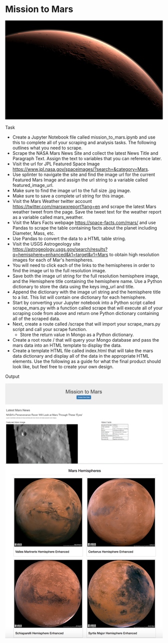 # Mission to Mars
![logo](/images/logo.jpg)

Task
* Create a Jupyter Notebook file called mission_to_mars.ipynb and use this to complete all of your scraping and analysis tasks. The following outlines what you need to scrape.
* Scrape the NASA Mars News Site and collect the latest News Title and Paragraph Text. Assign the text to variables that you can reference later.
* Visit the url for JPL Featured Space Image https://www.jpl.nasa.gov/spaceimages/?search=&category=Mars.
* Use splinter to navigate the site and find the image url for the current Featured Mars Image and assign the url string to a variable called featured_image_url.
* Make sure to find the image url to the full size .jpg image.
* Make sure to save a complete url string for this image.
* Visit the Mars Weather twitter account https://twitter.com/marswxreport?lang=en and scrape the latest Mars weather tweet from the page. Save the tweet text for the weather report as a variable called mars_weather.
* Visit the Mars Facts webpage https://space-facts.com/mars/ and use Pandas to scrape the table containing facts about the planet including Diameter, Mass, etc.
* Use Pandas to convert the data to a HTML table string.
* Visit the USGS Astrogeology site https://astrogeology.usgs.gov/search/results?q=hemisphere+enhanced&k1=target&v1=Mars to obtain high resolution images for each of Mar's hemispheres.
* You will need to click each of the links to the hemispheres in order to find the image url to the full resolution image.
* Save both the image url string for the full resolution hemisphere image, and the Hemisphere title containing the hemisphere name. Use a Python dictionary to store the data using the keys img_url and title.
* Append the dictionary with the image url string and the hemisphere title to a list. This list will contain one dictionary for each hemisphere.
* Start by converting your Jupyter notebook into a Python script called scrape_mars.py with a function called scrape that will execute all of your scraping code from above and return one Python dictionary containing all of the scraped data.
* Next, create a route called /scrape that will import your scrape_mars.py script and call your scrape function.
  * Store the return value in Mongo as a Python dictionary.
* Create a root route / that will query your Mongo database and pass the mars data into an HTML template to display the data.
* Create a template HTML file called index.html that will take the mars data dictionary and display all of the data in the appropriate HTML elements. Use the following as a guide for what the final product should look like, but feel free to create your own design.

Output

![logo](/images/WebImage.png)
![logo](/images/MarsHemispheres.png)
